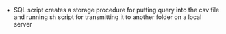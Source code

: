 - SQL script creates a storage procedure for putting query into the csv file and running sh script for transmitting it to another folder on a local server

<!---
kot8891/kot8891 is a ✨ special ✨ repository because its `README.md` (this file) appears on your GitHub profile.
You can click the Preview link to take a look at your changes.
--->
